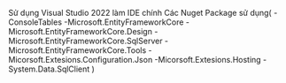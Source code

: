 Sử dụng Visual Studio 2022 làm IDE chính
Các Nuget Package sử dụng(
-ConsoleTables
-Microsoft.EntityFrameworkCore
-Microsoft.EntityFrameworkCore.Design
-Microsoft.EntityFrameworkCore.SqlServer
-Microsoft.EntityFrameworkCore.Tools
-Micorsoft.Extesions.Configuration.Json
-Micorsoft.Extesions.Hosting
-System.Data.SqlClient
)
